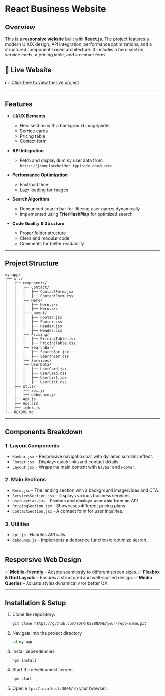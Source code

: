 # React Business Website

## Overview
This is a **responsive  website** built with **React.js**. The project features a modern UI/UX design, API integration, performance optimizations, and a structured component-based architecture. It includes a hero section, service cards, a pricing table, and a contact form.

## 🔗 Live Website  
👉 [Click here to view the live project](https://web-solutions-seven.vercel.app/)

---

## Features
- **UI/UX Elements**
  - Hero section with a background image/video
  - Service cards
  - Pricing table
  - Contact form
  
- **API Integration**
  - Fetch and display dummy user data from `https://jsonplaceholder.typicode.com/users`

- **Performance Optimization**
  - Fast load time
  - Lazy loading for images
  
- **Search Algorithm**
  - Debounced search bar for filtering user names dynamically
  - Implemented using **Trie/HashMap** for optimized search

- **Code Quality & Structure**
  - Proper folder structure
  - Clean and modular code
  - Comments for better readability

---

## Project Structure
```
my-app/
│── src/
│   ├── components/
│   │   ├── Contact/
│   │   │   ├── ContactForm.jsx
│   │   │   ├── ContactForm.css
│   │   ├── Hero/
│   │   │   ├── Hero.jsx
│   │   │   ├── Hero.css
│   │   ├── Layout/
│   │   │   ├── Footer.jsx
│   │   │   ├── Footer.css
│   │   │   ├── Header.jsx
│   │   │   ├── Header.css
│   │   ├── Pricing/
│   │   │   ├── PricingTable.jsx
│   │   │   ├── PricingTable.css
│   │   ├── SearchBar/
│   │   │   ├── SearchBar.jsx
│   │   │   ├── SearchBar.css
│   │   ├── Services/
│   │   ├── UserData/
│   │   │   ├── UserCard.jsx
│   │   │   ├── UserCard.css
│   │   │   ├── UserList.jsx
│   │   │   ├── UserList.css
│   ├── utils/
│   │   ├── api.js
│   │   ├── debounce.js
│   ├── App.js
│   ├── App.css
│   ├── index.js
│── README.md
```

---

## Components Breakdown
### **1. Layout Components**
- `Navbar.jsx` - Responsive navigation bar with dynamic scrolling effect.
- `Footer.jsx` - Displays quick links and contact details.
- `Layout.jsx` - Wraps the main content with `Navbar` and `Footer`.

### **2. Main Sections**
- `Hero.jsx` - The landing section with a background image/video and CTA.
- `ServicesSection.jsx` - Displays various business services.
- `UserSection.jsx` - Fetches and displays user data from an API.
- `PricingSection.jsx` - Showcases different pricing plans.
- `ContactSection.jsx` - A contact form for user inquiries.

### **3. Utilities**
- `api.js` - Handles API calls.
- `debounce.js` - Implements a debounce function to optimize search.

---

## Responsive Web Design
✅ **Mobile-Friendly** - Adapts seamlessly to different screen sizes.
✅ **Flexbox & Grid Layouts** - Ensures a structured and well-spaced design.
✅ **Media Queries** - Adjusts styles dynamically for better UX.

---

## Installation & Setup
1. Clone the repository:
   ```sh
   git clone https://github.com/YOUR-USERNAME/your-repo-name.git
   ```
2. Navigate into the project directory:
   ```sh
   cd my-app
   ```
3. Install dependencies:
   ```sh
   npm install
   ```
4. Start the development server:
   ```sh
   npm start
   ```
5. Open `http://localhost:3000/` in your browser.


